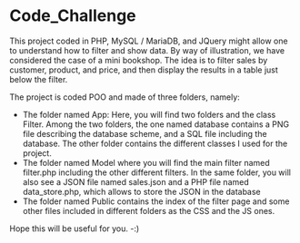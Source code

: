 # Code_Challenge
This project coded in PHP, MySQL / MariaDB, and JQuery might allow one to understand how to filter and show data. By way of illustration, we have considered the case of a mini bookshop. The idea is to filter sales by customer, product, and price, and then display the results in a table just below the filter.

The project is coded POO and made of three folders, namely:
  - The folder named App: Here, you will find two folders and the class Filter. Among the two folders, the one named database contains a PNG file describing the database scheme, and a SQL file including the database. The other folder contains the different classes I used for the project.
  - The folder named Model where you will find the main filter named filter.php including the other different filters. In the same folder, you will also see a JSON file named sales.json and a PHP file named data_store.php, which allows to store the JSON in the database
  - The folder named Public contains the index of the filter page and some other files included in different folders as the CSS and the JS ones.

Hope this will be useful for you. -:)
